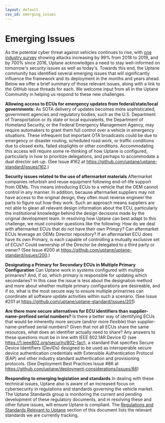 ```yaml
---
layout: default
css_id: emerging_issues
---
```


# Emerging Issues

As the potential cyber threat against vehicles continues to rise, with [one industry survey](https://upstream.auto/upstream-security-global-automotive-cybersecurity-report-2020/) showing attacks increasing by 99% from 2018 to 2019, and by 700% since 2016, Uptane acknowledges a need to stay well-informed on tomorrow's security issues as well as today's. Towards this end, the Uptane community has identified several emerging issues that will significantly influence the framework and its deployment in the months and years ahead. Below we offer a brief summary of those relevant issues, along with a link to the GitHub issue threads for each. We welcome input from all in the Uptane Community in helping us respond to these new challenges.

**Allowing access to ECUs for emergency updates from federal/state/local governments:** As SOTA delivery of updates becomes more sophisticated, government agencies and regulatory bodies, such as the U.S. Department of Transportation or its state or local equivalents, the Department of Homeland Security, or the Federal Emergency Management Agency,  may require automakers to grant them full control over a vehicle in emergency situations. These infrequent but important OTA broadcasts could be due to emergency or disaster routing, scheduled road work, or traffic conditions due to closed exits, failed stoplights or other conditions.  Accommodating this access will require some re-thinking of how Uptane is configured, particularly in how to prioritize delegations, and perhaps to accommodate a dual director set-up. (See Issue #162 at https://github.com/uptane/uptane-standard/issues/162.)

**Security issues related to the use of aftermarket materials**
Aftermarket companies refurbish and reuse equipment following end-of-life support from OEMs. This means introducing ECUs to a vehicle that the OEM cannot control in any manner. In addition, because aftermarket suppliers may not have access to the original design, they often must reverse engineer the parts to figure out how they work. Such an approach means suppliers are not able to glean all relevant design information about the ECU, particularly the institutional knowledge behind the design decisions made by the original development team. In resolving how Uptane can best adapt to this challenge, we must consider questions like the following: How do we deal with aftermarket ECUs that do not have their own Primary? Can aftermarket ECUs leverage an OEMs Director repository? If an aftermarket ECU does have its own Primary, is each capable of controlling a mutually exclusive set of ECUs? Could ownership of the Director be delegated to a third party or owner? (See Issue #200 at https://github.com/uptane/uptane-standard/issues/200.)

**Designating a Primary for Secondary ECUs in Multiple Primary Configuration**
Can Uptane work in systems configured with multiple primaries? And, if so, which primary is responsible for updating which secondaries?
In this case the issue is less about the designation method and more about whether multiple primary configurations are desireable, and if so, what is the most secure way to ensure multiple primariries can coordinate all software update activities within such a scenario. (See Issue #201 at https://github.com/uptane/uptane-standard/issues/201)

**Are there more secure alternatives for ECU identifiers than supplier-name-prefixed serial numbers?**
Is there a better way of identifying ECUs that would be inherently more secure (and/or more flexible) than supplier-name-prefixed serial numbers? Given that not all ECUs share the same resources, what does an identifier actually need to share? Any answers to these questions must be in line with IEEE 802.1AR Device ID (see https://1.ieee802.org/security/802-1ar/), a standard that specifies Secure Device Identifiers (DevIDs) designed to be used as interoperable secure device authentication credentials with Extensible Authentication Protocol (EAP) and other industry standard authentication and provisioning protocols. (See Deployment Best Practices Issue #86 at https://github.com/uptane/deployment-considerations/issues/86)

**Responding to emerging legislation and standards**
In dealing with these technical issues, Uptane also is aware of an increased focus on cybersecurity in regulations and standards governing the vehicle market. The Uptane Standards group is  monitoring the current and pending development of these regulatory documents, and in resolving these and other future issues, will ensure Uptane is compliant. The [Regulations and Standards Relevant to Uptane](https://github.com/uptane/deployment-considerations/blob/master/regulations_and_standards.md) section of this document lists the relevant standards we are currently tracking.
